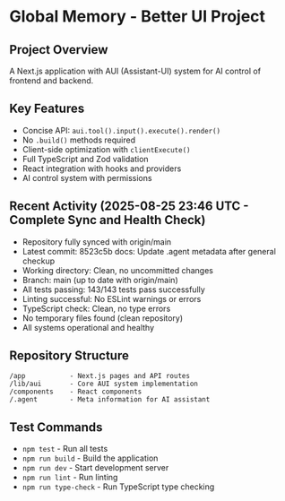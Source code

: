 # Global Memory - Better UI Project

## Project Overview
A Next.js application with AUI (Assistant-UI) system for AI control of frontend and backend.

## Key Features
- Concise API: `aui.tool().input().execute().render()`
- No `.build()` methods required
- Client-side optimization with `clientExecute()`
- Full TypeScript and Zod validation
- React integration with hooks and providers
- AI control system with permissions

## Recent Activity (2025-08-25 23:46 UTC - Complete Sync and Health Check)
- Repository fully synced with origin/main
- Latest commit: 8523c5b docs: Update .agent metadata after general checkup
- Working directory: Clean, no uncommitted changes
- Branch: main (up to date with origin/main)
- All tests passing: 143/143 tests pass successfully
- Linting successful: No ESLint warnings or errors
- TypeScript check: Clean, no type errors  
- No temporary files found (clean repository)
- All systems operational and healthy

## Repository Structure
```
/app           - Next.js pages and API routes
/lib/aui       - Core AUI system implementation
/components    - React components
/.agent        - Meta information for AI assistant
```

## Test Commands
- `npm test` - Run all tests
- `npm run build` - Build the application
- `npm run dev` - Start development server
- `npm run lint` - Run linting
- `npm run type-check` - Run TypeScript type checking
